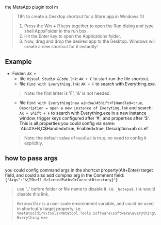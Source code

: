 ﻿the MetaApp plugin tool m  


> TIP: to create a Desktop shortcut for a Store app in Windows 10    
> 1. Press the Win + R keys together to open the Run dialog and type shell:AppsFolder in the run box.
> 1. Hit the Enter key to open the Applications folder.
> 1. Now, drag and drop the desired app to the Desktop. Windows will create a new shortcut for it instantly!


## Example
* Folder: `AK +`  
  * file `Visual Studio &Code.lnk`: `AK + C` to start run the file shortcut.
  * file `Find with Everything.lnk`: `AK + F` to search with Everything.exe. 
   > Note: the first letter is 'F', '&' is not needed.  
  * file `Find with Everything(new window)#Shift+F$Handled=true, Description = open a new instance of Everyting.lnk` and search: `AK + Shift + F` to search with Everything.exe in a new instance window, trigger keys configured after '#', and properties after '$'. This is all properties you could config via name: `Abc#A+B,C$Handled=true, Enabled=true, Description=ab cs ef`  
  > Note: the default value of `Handled` is true, no need to config it explicitly.

## how to pass args
 you could config command args in the shortcut property(Alt+Enter) target field, and could also add complex arg in the Comment field: `{"Args":"${IShell.SelectedPathsOrCurrentDirectory}"}`

> use '_' before folder or file name to disable it. i.e. `_Notepad.lnk` would disable this link.

> `MetatoolDir` is a user scale environment variable, and could be used in shortcut's target property. i.e. `%metatooldir%\tools\Metatool.Tools.Software\software\everything\Everything.exe`